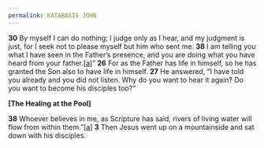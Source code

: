 ```yaml
---
permalink: KATABASIS JOHN
---
```

**30** By myself I can do nothing; I judge only as I hear, and my judgment is just, for I seek not to please myself but him who sent me.
**38** I am telling you what I have seen in the Father’s presence, and you are doing what you have heard from your father.[<u>a</u>]”
**26** For as the Father has life in himself, so he has granted the Son also to have life in himself.
**27** He answered, “I have told you already and you did not listen. Why do you want to hear it again? Do you want to become his disciples too?”

**[The Healing at the Pool]**

**38** Whoever believes in me, as Scripture has said, rivers of living water will flow from within them.”[<u>a</u>]
**3** Then Jesus went up on a mountainside and sat down with his disciples.